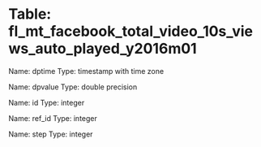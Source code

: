 Table: fl_mt_facebook_total_video_10s_views_auto_played_y2016m01
================================================================

Name: dptime
Type: timestamp with time zone

Name: dpvalue
Type: double precision

Name: id
Type: integer

Name: ref_id
Type: integer

Name: step
Type: integer

